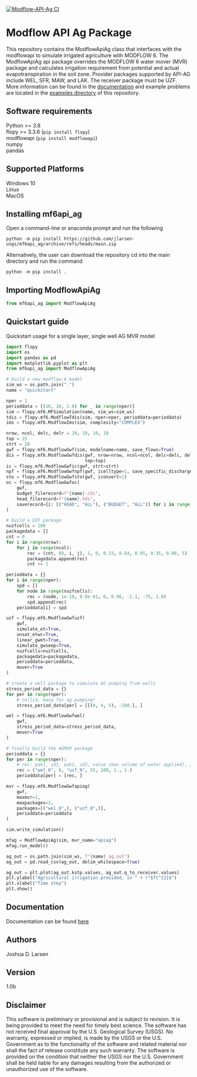 [![Modflow-API-Ag CI](https://github.com/jlarsen-usgs/mf6api_ag/actions/workflows/ci.yml/badge.svg)](https://github.com/jlarsen-usgs/mf6api_ag/actions/workflows/ci.yml)

# Modflow API Ag Package 
This repository contains the ModflowApiAg class that interfaces with the 
modflowapi to simulate irrigated agriculture with MODFLOW 6. The ModflowApiAg 
api package overrides the MODFLOW 6 water mover (MVR) package and calculates
irrigation requirement from potential and actual evapotranspiration in the 
soil zone. Provider packages supported by API-AG include WEL, SFR, MAW, and LAK.
The receiver package must be UZF. More information can be found in the 
[documentation](https://github.com/jlarsen-usgs/mf6api_ag/blob/main/docs/documentation.md) 
and example problems are located in the 
[examples directory](https://github.com/jlarsen-usgs/mf6api_ag/tree/main/examples) 
of this repository.

## Software requirements
Python >= 3.8  
flopy >= 3.3.6 (`pip install flopy`)  
modflowapi (`pip install modflowapi`)  
numpy  
pandas

## Supported Platforms
Windows 10  
Linux  
MacOS  

## Installing mf6api_ag
Open a command-line or anaconda prompt and run the following

```commandline
python -m pip install https://github.com/jlarsen-usgs/mf6api_ag/archive/refs/heads/main.zip
```

Alternatively, the user can download the repository cd into the main directory
and run the command
```commandline
python -m pip install .
```

## Importing ModflowApiAg

```python
from mf6api_ag import ModflowApiAg
```

## Quickstart guide
Quickstart usage for a single layer, single well AG MVR model

```python
import flopy
import os
import pandas as pd
import matplotlib.pyplot as plt
from mf6api_ag import ModflowApiAg

# build a new modflow-6 model 
sim_ws = os.path.join(".")
name = "quickstart"

nper = 1
perioddata = [(10, 10, 1.0) for _ in range(nper)]
sim = flopy.mf6.MFSimulation(name, sim_ws=sim_ws)
tdis = flopy.mf6.ModflowTdis(sim, nper=nper, perioddata=perioddata)
ims = flopy.mf6.ModflowIms(sim, complexity="COMPLEX")

nrow, ncol, delc, delr = 10, 10, 10, 10
top = 25
strt = 20
gwf = flopy.mf6.ModflowGwf(sim, modelname=name, save_flows=True)
dis = flopy.mf6.ModflowGwfdis(gwf, nrow=nrow, ncol=ncol, delc=delc, delr=delr,
                              top=top)
ic = flopy.mf6.ModflowGwfic(gwf, strt=strt)
npf = flopy.mf6.ModflowGwfnpf(gwf, icelltype=1, save_specific_discharge=True)
sto = flopy.mf6.ModflowGwfsto(gwf, iconvert=1)
oc = flopy.mf6.ModflowGwfoc(
    gwf,
    budget_filerecord=f"{name}.cbc",
    head_filerecord=f"{name}.hds",
    saverecord={i: [("HEAD", "ALL"), ("BUDGET", "ALL")] for i in range(nper)}
)

# build a UZF package
nuzfcells = 100
packagedata = []
cnt = 0
for i in range(nrow):
    for j in range(ncol):
        rec = (cnt, (0, i, j), 1, 0, 0.33, 8.64, 0.05, 0.35, 0.08, 5)
        packagedata.append(rec)
        cnt += 1

perioddata = {}
for i in range(nper):
    spd = []
    for node in range(nuzfcells):
        rec = (node, 1e-10, 8.0e-01, 6, 0.06, -1.1, -75, 1.0)
        spd.append(rec)
    perioddata[i] = spd

uzf = flopy.mf6.ModflowGwfuzf(
    gwf,
    simulate_et=True,
    unsat_etwc=True,
    linear_gwet=True,
    simulate_gwseep=True,
    nuzfcells=nuzfcells,
    packagedata=packagedata,
    perioddata=perioddata,
    mover=True
)

# create a well package to simulate AG pumping from wells
stress_period_data = {}
for per in range(nper):
    # cellid, maxq for ag pumping!
    stress_period_data[per] = [[(0, 4, 5), -100.], ]

wel = flopy.mf6.ModflowGwfwel(
    gwf,
    stress_period_data=stress_period_data,
    mover=True
)

# finally build the AGMVR package
perioddata = {}
for per in range(nper):
    # rec: pak1, id1, pak2, id2, value (max volume of water applied), irr_eff, app_eff
    rec = ("wel_0", 0, "uzf_0", 55, 100, 1., 1.)
    perioddata[per] = [rec, ]

mvr = flopy.mf6.ModflowGwfapiag(
    gwf,
    maxmvr=1,
    maxpackages=2,
    packages=[("wel_0",), ("uzf_0",)],
    perioddata=perioddata
)

sim.write_simulation()

mfag = ModflowApiAg(sim, mvr_name="apiag")
mfag.run_model()

ag_out = os.path.join(sim_ws, f"{name}_ag.out")
ag_out = pd.read_csv(ag_out, delim_whitespace=True)

ag_out = plt.plot(ag_out.kstp.values, ag_out.q_to_receiver.values)
plt.ylabel("Agricultural irrigation provided, in " + r"$ft^{3}$")
plt.xlabel("Time step")
plt.show()
```

## Documentation
Documentation can be found [here](https://github.com/jlarsen-usgs/mf6api_ag/blob/main/docs/documentation.md)

## Authors
Joshua D. Larsen

## Version
1.0b

## Disclaimer
This software is preliminary or provisional and is subject to revision. It is 
being provided to meet the need for timely best science. The software has not 
received final approval by the U.S. Geological Survey (USGS). No warranty, 
expressed or implied, is made by the USGS or the U.S. Government as to the 
functionality of the software and related material nor shall the fact of 
release constitute any such warranty. The software is provided on the condition 
that neither the USGS nor the U.S. Government shall be held liable for any 
damages resulting from the authorized or unauthorized use of the software.
